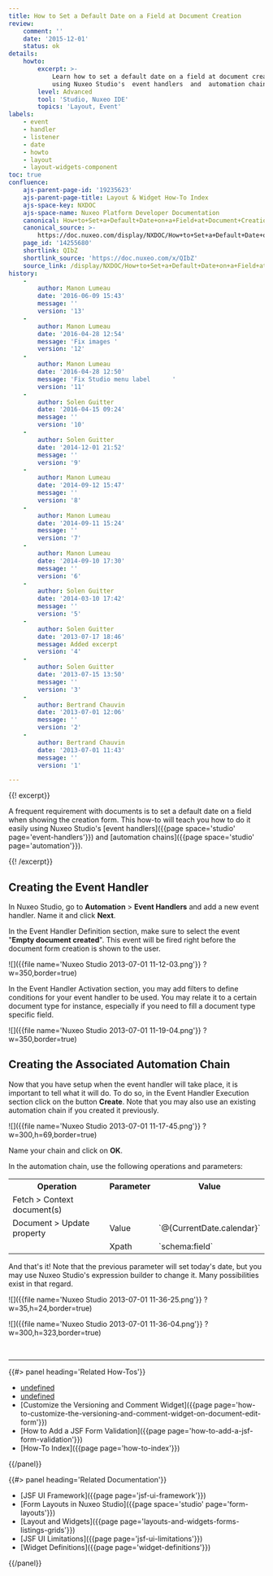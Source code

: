 ```yaml
---
title: How to Set a Default Date on a Field at Document Creation
review:
    comment: ''
    date: '2015-12-01'
    status: ok
details:
    howto:
        excerpt: >-
            Learn how to set a default date on a field at document creation
            using Nuxeo Studio's  event handlers  and  automation chains.
        level: Advanced
        tool: 'Studio, Nuxeo IDE'
        topics: 'Layout, Event'
labels:
    - event
    - handler
    - listener
    - date
    - howto
    - layout
    - layout-widgets-component
toc: true
confluence:
    ajs-parent-page-id: '19235623'
    ajs-parent-page-title: Layout & Widget How-To Index
    ajs-space-key: NXDOC
    ajs-space-name: Nuxeo Platform Developer Documentation
    canonical: How+to+Set+a+Default+Date+on+a+Field+at+Document+Creation
    canonical_source: >-
        https://doc.nuxeo.com/display/NXDOC/How+to+Set+a+Default+Date+on+a+Field+at+Document+Creation
    page_id: '14255680'
    shortlink: QIbZ
    shortlink_source: 'https://doc.nuxeo.com/x/QIbZ'
    source_link: /display/NXDOC/How+to+Set+a+Default+Date+on+a+Field+at+Document+Creation
history:
    - 
        author: Manon Lumeau
        date: '2016-06-09 15:43'
        message: ''
        version: '13'
    - 
        author: Manon Lumeau
        date: '2016-04-28 12:54'
        message: 'Fix images '
        version: '12'
    - 
        author: Manon Lumeau
        date: '2016-04-28 12:50'
        message: 'Fix Studio menu label      '
        version: '11'
    - 
        author: Solen Guitter
        date: '2016-04-15 09:24'
        message: ''
        version: '10'
    - 
        author: Solen Guitter
        date: '2014-12-01 21:52'
        message: ''
        version: '9'
    - 
        author: Manon Lumeau
        date: '2014-09-12 15:47'
        message: ''
        version: '8'
    - 
        author: Manon Lumeau
        date: '2014-09-11 15:24'
        message: ''
        version: '7'
    - 
        author: Manon Lumeau
        date: '2014-09-10 17:30'
        message: ''
        version: '6'
    - 
        author: Solen Guitter
        date: '2014-03-10 17:42'
        message: ''
        version: '5'
    - 
        author: Solen Guitter
        date: '2013-07-17 18:46'
        message: Added excerpt
        version: '4'
    - 
        author: Solen Guitter
        date: '2013-07-15 13:50'
        message: ''
        version: '3'
    - 
        author: Bertrand Chauvin
        date: '2013-07-01 12:06'
        message: ''
        version: '2'
    - 
        author: Bertrand Chauvin
        date: '2013-07-01 11:43'
        message: ''
        version: '1'

---
```

{{! excerpt}}

A frequent requirement with documents is to set a default date on a field when showing the creation form. This how-to will teach you how to do it easily using Nuxeo Studio's [event handlers]({{page space='studio' page='event-handlers'}}) and [automation chains]({{page space='studio' page='automation'}}).

{{! /excerpt}}

## Creating the Event Handler

In Nuxeo Studio, go to&nbsp;**Automation** > **Event Handlers**&nbsp;and add a new event handler.&nbsp;Name it and click **Next**.

In the&nbsp;Event Handler Definition&nbsp;section, make sure to select the event "**Empty document created**". This event will be fired right before the document form creation is shown to the user.

![]({{file name='Nuxeo Studio 2013-07-01 11-12-03.png'}} ?w=350,border=true)

In the Event Handler Activation section, you may add filters to define conditions for your event handler to be used. You may relate it to a certain document type for instance, especially if you need to fill a document type specific field.

![]({{file name='Nuxeo Studio 2013-07-01 11-19-04.png'}} ?w=350,border=true)

## Creating the Associated Automation Chain

Now that you have setup when the event handler will take place, it is important to tell what it will do. To do so, in the Event Handler Execution section click on the button **Create**. Note that you may also use an existing automation chain if you created it previously.

![]({{file name='Nuxeo Studio 2013-07-01 11-17-45.png'}} ?w=300,h=69,border=true)

Name your chain and click on&nbsp;**OK**.

In the automation chain, use the following operations and parameters:

<div class="table-scroll"><table class="hover"><tbody><tr><th colspan="1">Operation</th><th colspan="1">Parameter</th><th colspan="1">Value</th></tr><tr><td colspan="1">Fetch > Context document(s)</td><td colspan="1">&nbsp;</td><td colspan="1">&nbsp;</td></tr><tr><td colspan="1">Document > Update property</td><td colspan="1">Value</td><td colspan="1">`@{CurrentDate.calendar}`</td></tr><tr><td colspan="1">&nbsp;</td><td colspan="1">Xpath</td><td colspan="1">`schema:field`</td></tr></tbody></table></div>

And that's it! Note that the previous parameter will set today's date, but you may use Nuxeo Studio's expression builder to change it. Many possibilities exist in that regard.

![]({{file name='Nuxeo Studio 2013-07-01 11-36-25.png'}} ?w=35,h=24,border=true)

![]({{file name='Nuxeo Studio 2013-07-01 11-36-04.png'}} ?w=300,h=323,border=true)

&nbsp;

* * *

<div class="row" data-equalizer data-equalize-on="medium"><div class="column medium-6">{{#> panel heading='Related How-Tos'}}

*   [undefined]()
*   [undefined]()
*   [Customize the Versioning and Comment Widget]({{page page='how-to-customize-the-versioning-and-comment-widget-on-document-edit-form'}})
*   [How to Add a JSF Form Validation]({{page page='how-to-add-a-jsf-form-validation'}})
*   [How-To Index]({{page page='how-to-index'}})

{{/panel}}</div><div class="column medium-6">{{#> panel heading='Related Documentation'}}

*   [JSF UI Framework]({{page page='jsf-ui-framework'}})
*   [Form Layouts in Nuxeo Studio]({{page space='studio' page='form-layouts'}})
*   [Layout and Widgets]({{page page='layouts-and-widgets-forms-listings-grids'}})
*   [JSF UI Limitations]({{page page='jsf-ui-limitations'}})
*   [Widget Definitions]({{page page='widget-definitions'}})

{{/panel}}</div></div>